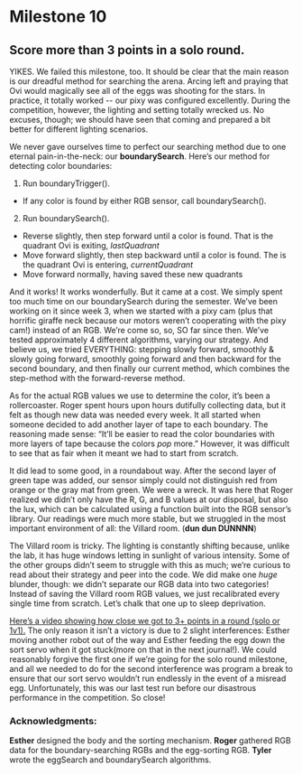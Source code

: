 # Milestone 10 

## Score more than 3 points in a solo round. 

YIKES. We failed this milestone, too. It should be clear that the main reason is our dreadful method for searching the arena. Arcing left and praying that Ovi would magically see all of the eggs was shooting for the stars. In practice, it totally worked -- our pixy was configured excellently. During the competition, however, the lighting and setting totally wrecked us. No excuses, though; we should have seen that coming and prepared a bit better for different lighting scenarios. 

We never gave ourselves time to perfect our searching method due to one eternal pain-in-the-neck: our **boundarySearch**. Here’s our method for detecting color boundaries:

1. Run boundaryTrigger(). 
* If any color is found by either RGB sensor, call boundarySearch().
2. Run boundarySearch(). 
* Reverse slightly, then step forward until a color is found. That is the quadrant Ovi is exiting, _lastQuadrant_
* Move forward slightly, then step backward until a color is found. The is the quadrant Ovi is entering, _currentQuadrant_
* Move forward normally, having saved these new quadrants

And it works! It works wonderfully. But it came at a cost. We simply spent too much time on our boundarySearch during the semester. We’ve been working on it since week 3, when we started with a pixy cam (plus that horrific giraffe neck because our motors weren’t cooperating with the pixy cam!) instead of an RGB. We’re come so, so, SO far since then. We’ve tested approximately 4 different algorithms, varying our strategy. And believe us, we tried EVERYTHING: stepping slowly forward, smoothly & slowly going forward, smoothly going forward and then backward for the second boundary, and then finally our current method, which combines the step-method with the forward-reverse method. 

As for the actual RGB values we use to determine the color, it’s been a rollercoaster. Roger spent hours upon hours dutifully collecting data, but it felt as though new data was needed every week. It all started when someone decided to add another layer of tape to each boundary. The reasoning made sense: “It’ll be easier to read the color boundaries with more layers of tape because the colors *pop* more.” However, it was difficult to see that as fair when it meant we had to start from scratch.

It did lead to some good, in a roundabout way. After the second layer of green tape was added, our sensor simply could not distinguish red from orange or the gray mat from green. We were a wreck. It was here that Roger realized we didn’t only have the R, G, and B values at our disposal, but also the lux, which can be calculated using a function built into the RGB sensor’s library. Our readings were much more stable, but we struggled in the most important environment of all: the Villard room. (**dun dun DUNNNN**)

The Villard room is tricky. The lighting is constantly shifting because, unlike the lab, it has huge windows letting in sunlight of various intensity. Some of the other groups didn’t seem to struggle with this as much; we’re curious to read about their strategy and peer into the code. We did make one *huge* blunder, though: we didn’t separate our RGB data into two categories! Instead of saving the Villard room RGB values, we just recalibrated every single time from scratch. Let’s chalk that one up to sleep deprivation.

[Here’s a video showing how close we got to 3+ points in a round (solo or 1v1).](https://vimeo.com/218252159) The only reason it isn’t a victory is due to 2 slight interferences: Esther moving another robot out of the way and Esther feeding the egg down the sort servo when it got stuck(more on that in the next journal!). We could reasonably forgive the first one if we’re going for the solo round milestone, and all we needed to do for the second interference was program a break to ensure that our sort servo wouldn’t run endlessly in the event of a misread egg. Unfortunately, this was our last test run before our disastrous performance in the competition. So close! 

### Acknowledgments:
**Esther** designed the body and the sorting mechanism. **Roger** gathered RGB data for the boundary-searching RGBs and the egg-sorting RGB. **Tyler** wrote the eggSearch and boundarySearch algorithms. 
